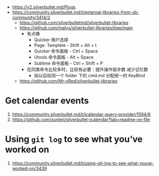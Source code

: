 
- https://v2.silverbullet.md/Plugs
- https://community.silverbullet.md/t/external-libraries-from-sb-community/3414/2
  - https://github.com/silverbulletmd/silverbullet-libraries
  - https://github.com/malys/silverbullet-libraries/tree/main
    - 有点像
      - Quicker 用户选择
      - Page: Templete   - Shift + Alt + t
      - Quicker 命令面板 - Ctrl + Space
      - Utools 命令面板  - Alt + Space
      - Sublime 命令面板 - Ctrl + Shift + P
    - 在同类命令比较多时，比较有必要：提升操作层步数 减少记忆数
      - 如以后给同一个 folder 下的 cmd.md 分配统一的 KeyBind
  - https://github.com/Mr-xRed/silverbullet-libraries

# Get calendar events

1. https://community.silverbullet.md/t/icalendar-query-provider/1594/6
2. https://github.com/xunleii/silverbullet-icalendar?tab=readme-ov-file

# Using `git log` to see what you’ve worked on

1. https://community.silverbullet.md/t/using-git-log-to-see-what-youve-worked-on/3439

